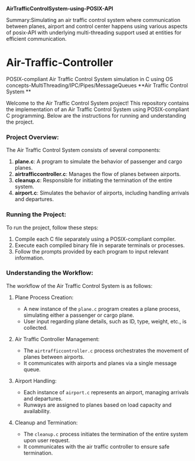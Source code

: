 **AirTrafficControlSystem-using-POSIX-API**

Summary:Simulating an air traffic control system where communication between planes, airport and control center happens using various aspects of posix-API with underlying multi-threading support used at entities for efficient communication.

# Air-Traffic-Controller
POSIX-compliant Air Traffic Control System simulation in C using OS concepts-MultiThreading/IPC/Pipes/MessageQueues
**Air Traffic Control System **

Welcome to the Air Traffic Control System project! This repository contains the implementation of an Air Traffic Control System using POSIX-compliant C programming. Below are the instructions for running and understanding the project.

### Project Overview:

The Air Traffic Control System consists of several components:
1. **plane.c**: A program to simulate the behavior of passenger and cargo planes.
2. **airtrafficcontroller.c**: Manages the flow of planes between airports.
3. **cleanup.c**: Responsible for initiating the termination of the entire system.
4. **airport.c**: Simulates the behavior of airports, including handling arrivals and departures.

### Running the Project:

To run the project, follow these steps:

1. Compile each C file separately using a POSIX-compliant compiler.
2. Execute each compiled binary file in separate terminals or processes.
3. Follow the prompts provided by each program to input relevant information.

### Understanding the Workflow:

The workflow of the Air Traffic Control System is as follows:

1. Plane Process Creation: 
   - A new instance of the `plane.c` program creates a plane process, simulating either a passenger or cargo plane.
   - User input regarding plane details, such as ID, type, weight, etc., is collected.

2. Air Traffic Controller Management:
   - The `airtrafficcontroller.c` process orchestrates the movement of planes between airports.
   - It communicates with airports and planes via a single message queue.

3. Airport Handling:
   - Each instance of `airport.c` represents an airport, managing arrivals and departures.
   - Runways are assigned to planes based on load capacity and availability.

4. Cleanup and Termination:
   - The `cleanup.c` process initiates the termination of the entire system upon user request.
   - It communicates with the air traffic controller to ensure safe termination.










